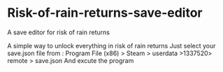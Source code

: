 # Risk-of-rain-returns-save-editor
A save editor for risk of rain returns

A simple way to unlock everything in risk of rain returns
Just select your save.json file from : Program File (x86) > Steam > userdata >1337520> remote > save.json
And excute the program
